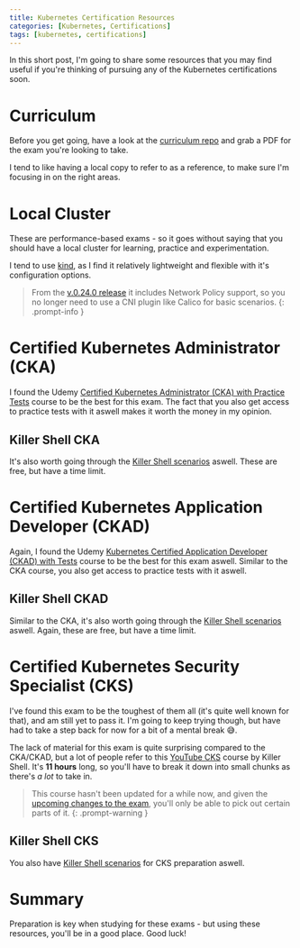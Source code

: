 ```yaml
---
title: Kubernetes Certification Resources
categories: [Kubernetes, Certifications]
tags: [kubernetes, certifications]
---
```


In this short post, I'm going to share some resources that you may find useful if you're thinking of pursuing any of the Kubernetes certifications soon.

# Curriculum

Before you get going, have a look at the [curriculum repo](https://github.com/cncf/curriculum) and grab a PDF for the exam you're looking to take.

I tend to like having a local copy to refer to as a reference, to make sure I'm focusing in on the right areas.

# Local Cluster

These are performance-based exams - so it goes without saying that you should have a local cluster for learning, practice and experimentation.

I tend to use [kind](https://kind.sigs.k8s.io/), as I find it relatively lightweight and flexible with it's configuration options.

> From the [v.0.24.0 release](https://github.com/kubernetes-sigs/kind/releases/tag/v0.24.0) it includes Network Policy support, so you no longer need to use a CNI plugin like Calico for basic scenarios.
{: .prompt-info }

# Certified Kubernetes Administrator (CKA)

I found the Udemy [Certified Kubernetes Administrator (CKA) with Practice Tests](https://www.udemy.com/course/certified-kubernetes-administrator-with-practice-tests/) course to be the best for this exam. The fact that you also get access to practice tests with it aswell makes it worth the money in my opinion.

## Killer Shell CKA

It's also worth going through the [Killer Shell scenarios](https://killercoda.com/cka) aswell. These are free, but have a time limit.

# Certified Kubernetes Application Developer (CKAD)

Again, I found the Udemy [Kubernetes Certified Application Developer (CKAD) with Tests](https://www.udemy.com/course/certified-kubernetes-application-developer/) course to be the best for this exam aswell. Similar to the CKA course, you also get access to practice tests with it aswell.

## Killer Shell CKAD

Similar to the CKA, it's also worth going through the [Killer Shell scenarios](https://killercoda.com/killer-shell-ckad) aswell. Again, these are free, but have a time limit.

# Certified Kubernetes Security Specialist (CKS)

I've found this exam to be the toughest of them all (it's quite well known for that), and am still yet to pass it. I'm going to keep trying though, but have had to take a step back for now for a bit of a mental break 😅.

The lack of material for this exam is quite surprising compared to the CKA/CKAD, but a lot of people refer to this [YouTube CKS](https://youtu.be/d9xfB5qaOfg?si=xPbBVR9_Pts6kk-p) course by Killer Shell. It's **11 hours** long, so you'll have to break it down into small chunks as there's _a lot_ to take in.

> This course hasn't been updated for a while now, and given the [upcoming changes to the exam](https://training.linuxfoundation.org/cks-program-changes/), you'll only be able to pick out certain parts of it.
{: .prompt-warning }

## Killer Shell CKS

You also have [Killer Shell scenarios](https://killercoda.com/killer-shell-cks) for CKS preparation aswell.

# Summary

Preparation is key when studying for these exams - but using these resources, you'll be in a good place. Good luck!
